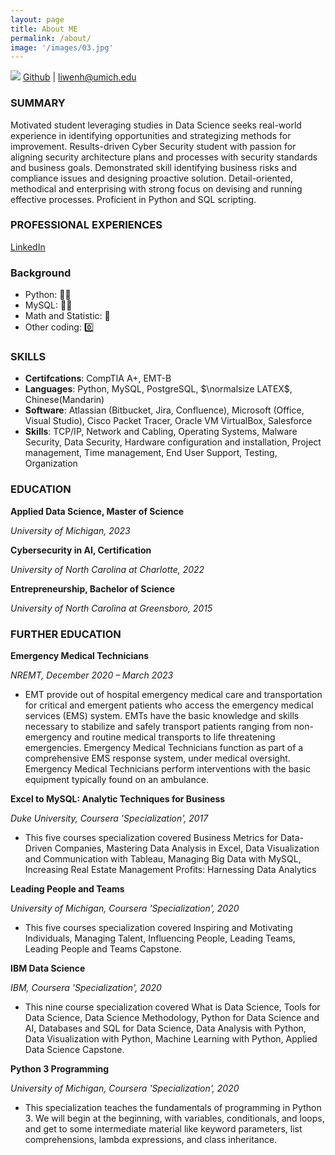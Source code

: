 ```yaml
---
layout: page
title: About ME
permalink: /about/
image: '/images/03.jpg'
---
```


![](RackMultipart20210310-4-1l2mdz3_html_e925d6d67cdb36bc.gif)
[Github](https://github.com/alisongh) | <liwenh@umich.edu>

### SUMMARY

Motivated student leveraging studies in Data Science seeks real-world experience in identifying opportunities
and strategizing methods for improvement. Results-driven Cyber Security student with passion for
aligning security architecture plans and processes with security standards and business goals. Demonstrated skill
identifying business risks and compliance issues and designing proactive solution. Detail-oriented, methodical
and enterprising with strong focus on devising and running effective processes. Proficient in Python and SQL
scripting.

### PROFESSIONAL EXPERIENCES

[LinkedIn](https://www.linkedin.com/in/alisonliwenhuang/)

### Background
* Python: 🐍🐍
* MySQL: 🐬🐬
* Math and Statistic: 🐥
* Other coding: 0️⃣

### SKILLS

* **Certifcations**: CompTIA A+, EMT-B
* **Languages**: Python, MySQL, PostgreSQL, $\normalsize LATEX$, Chinese(Mandarin)
* **Software**: Atlassian (Bitbucket, Jira, Confluence), Microsoft (Office, Visual Studio), Cisco Packet Tracer, Oracle
VM VirtualBox, Salesforce
* **Skills**: TCP/IP, Network and Cabling, Operating Systems, Malware Security, Data Security, Hardware configuration
and installation, Project management, Time management, End User Support, Testing, Organization


### EDUCATION

**Applied Data Science, Master of Science**

_University of Michigan, 2023_

**Cybersecurity in AI, Certification**

_University of North Carolina at Charlotte, 2022_

**Entrepreneurship, Bachelor of Science**

_University of North Carolina at Greensboro, 2015_

### FURTHER EDUCATION

**Emergency Medical Technicians**

_NREMT, December 2020 – March 2023_

- EMT provide out of hospital emergency medical care and transportation for critical and emergent patients who access the emergency medical services (EMS) system. EMTs have the basic knowledge and skills necessary to stabilize and safely transport patients ranging from non-emergency and routine medical transports to life threatening emergencies. Emergency Medical Technicians function as part of a comprehensive EMS response system, under medical oversight. Emergency Medical Technicians perform interventions with the basic equipment typically found on an ambulance.


**Excel to MySQL: Analytic Techniques for Business**

_Duke University, Coursera &#39;Specialization&#39;, 2017_

- This five courses specialization covered Business Metrics for Data-Driven Companies, Mastering Data Analysis in Excel, Data Visualization and Communication with Tableau, Managing Big Data with MySQL, Increasing Real Estate Management Profits: Harnessing Data Analytics

**Leading People and Teams**

_University of Michigan, Coursera &#39;Specialization&#39;, 2020_

- This five courses specialization covered Inspiring and Motivating Individuals, Managing Talent, Influencing People, Leading Teams, Leading People and Teams Capstone.

**IBM Data Science**

_IBM, Coursera &#39;Specialization&#39;, 2020_

- This nine course specialization covered What is Data Science, Tools for Data Science, Data Science Methodology, Python for Data Science and AI, Databases and SQL for Data Science, Data Analysis with Python, Data Visualization with Python, Machine Learning with Python, Applied Data Science Capstone.

**Python 3 Programming**

_University of Michigan, Coursera &#39;Specialization&#39;, 2020_

- This specialization teaches the fundamentals of programming in Python 3. We will begin at the beginning, with variables, conditionals, and loops, and get to some intermediate material like keyword parameters, list comprehensions, lambda expressions, and class inheritance.
